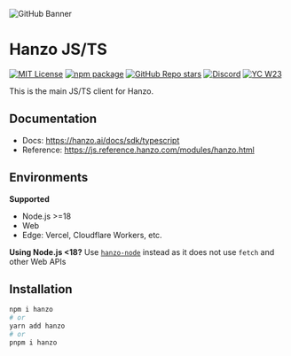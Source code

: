 ![GitHub Banner](https://github.com/hanzoai/trace-js/assets/2834609/d1613347-445f-4e91-9e84-428fda9c3659)

# Hanzo JS/TS

[![MIT License](https://img.shields.io/badge/License-MIT-red.svg?style=flat-square)](https://opensource.org/licenses/MIT) [![npm package](https://img.shields.io/npm/v/hanzo?style=flat-square)](https://www.npmjs.com/package/hanzo) [![GitHub Repo stars](https://img.shields.io/github/stars/hanzo/hanzo?style=flat-square&logo=GitHub&label=hanzo%2Fhanzo)](https://github.com/hanzoai/hanzo) [![Discord](https://img.shields.io/discord/1111061815649124414?style=flat-square&logo=Discord&logoColor=white&label=Discord&color=%23434EE4)](https://discord.gg/7NXusRtqYU) [![YC W23](https://img.shields.io/badge/Y%20Combinator-W23-orange?style=flat-square)](https://www.ycombinator.com/companies/hanzo)

This is the main JS/TS client for Hanzo.

## Documentation

- Docs: https://hanzo.ai/docs/sdk/typescript
- Reference: https://js.reference.hanzo.com/modules/hanzo.html

## Environments

**Supported**

- Node.js >=18
- Web
- Edge: Vercel, Cloudflare Workers, etc.

**Using Node.js <18?** Use [`hanzo-node`](https://www.npmjs.com/package/hanzo-node) instead as it does not use `fetch` and other Web APIs

## Installation

```bash
npm i hanzo
# or
yarn add hanzo
# or
pnpm i hanzo
```
